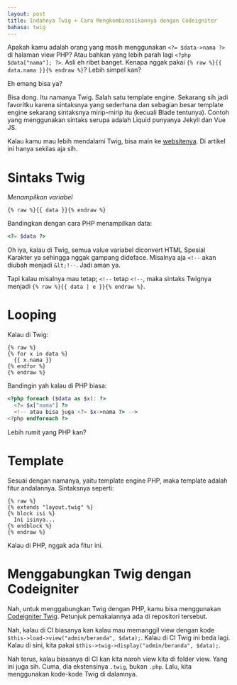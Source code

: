 ```yaml
---
layout: post
title: Indahnya Twig + Cara Mengkombinasikannya dengan Codeigniter
bahasa: twig
---
```


Apakah kamu adalah orang yang masih menggunakan `<?= $data->nama ?>` di halaman view PHP? Atau bahkan yang lebih parah lagi `<?php $data["nama"]; ?>`. Asli eh ribet banget. Kenapa nggak pakai `{% raw %}{{ data.nama }}{% endraw %}`? Lebih simpel kan?

Eh emang bisa ya?

Bisa dong. Itu namanya Twig. Salah satu template engine. Sekarang sih jadi favoritku karena sintaksnya yang sederhana dan sebagian besar template engine sekarang sintaksnya mirip-mirip itu (kecuali Blade tentunya). Contoh yang menggunakan sintaks serupa adalah Liquid punyanya Jekyll dan Vue JS.

Kalau kamu mau lebih mendalami Twig, bisa main ke [websitenya](https://twig.symfony.com/). Di artikel ini hanya sekilas aja sih.

# Sintaks Twig

_Menampilkan variabel_

```twig
{% raw %}{{ data }}{% endraw %}
```

Bandingkan dengan cara PHP menampilkan data:

```php
<?= $data ?>
```

Oh iya, kalau di Twig, semua value variabel diconvert HTML Spesial Karakter ya sehingga nggak gampang dideface. Misalnya aja `<!--` akan diubah menjadi `&lt;!--`. Jadi aman ya.

Tapi kalau misalnya mau tetap; `<!--` tetap `<!--`, maka sintaks Twignya menjadi `{% raw %}{{ data | e }}{% endraw %}`.

# Looping

Kalau di Twig:

```twig
{% raw %}
{% for x in data %}
  {{ x.nama }}
{% endfor %}
{% endraw %}
```

Bandingin yah kalau di PHP biasa:

```php
<?php foreach ($data as $x): ?>
  <?= $x["nama"] ?> 
  <!-- atau bisa juga <?= $x->nama ?> -->
<?php endforeach ?>
```

Lebih rumit yang PHP kan?

# Template

Sesuai dengan namanya, yaitu template engine PHP, maka template adalah fitur andalannya. Sintaksnya seperti:

```twig
{% raw %}
{% extends "layout.twig" %}
{% block isi %}
  Ini isinya...
{% endblock %}
{% endraw %}
```

Kalau di PHP, nggak ada fitur ini.

# Menggabungkan Twig dengan Codeigniter

Nah, untuk menggabungkan Twig dengan PHP, kamu bisa menggunakan [Codeigniter Twig](https://github.com/mzaini30/codeigniter-twig). Petunjuk pemakaiannya ada di repositori tersebut.

Nah, kalau di CI biasanya kan kalau mau memanggil view dengan kode `$this->load->view("admin/beranda", $data);`. Kalau di CI Twig ini beda lagi. Kalau di sini, kita pakai `$this->twig->display("admin/beranda", $data);`.

Nah terus, kalau biasanya di CI kan kita naroh view kita di folder view. Yang ini juga sih. Cuma, dia ekstensinya `.twig`, bukan `.php`. Lalu, kita menggunakan kode-kode Twig di dalamnya.